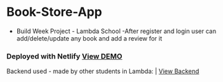 # Book-Store-App
- Build Week Project - Lambda School
-After register and login user can add/delete/update any book and add a review for it

### Deployed with Netlify [View DEMO](https://goofy-jang-012306.netlify.com/)

Backend used - made by other students in Lambda: | [View Backend](https://github.com/SorinC6/back-end)
